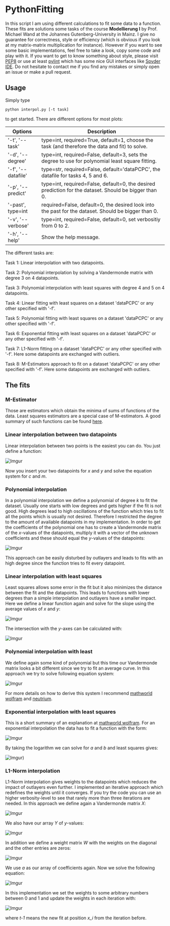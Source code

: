 # PythonFitting
In this script I am using different calculations to fit some data to a function.
These fits are solutions some tasks of the course **Modellierung I** by Prof. Michael Wand
at the Johannes Gutenberg-University in Mainz. 
I give no guarantee for correctness, style or efficiency (which is obvious if 
you look at my matrix-matrix multiplication for instance). However if you want
to see some basic implementations, feel free to take a look, copy some code and
play with it.
If you want to get to know something about style, please visit 
[PEP8](https://www.python.org/dev/peps/pep-0008/) or use at least
[pylint](https://www.pylint.org/) which has some nice GUI interfaces like 
[Spyder IDE](https://github.com/spyder-ide/spyder).
Do not hesitate to contact me if you find any mistakes or simply open an issue 
or make a pull request.

## Usage
Simply type

`python interpol.py [-t task]`

to get started. There are different options for most plots:

| Options | Description |
|---------|-------------|
| '-t', '--task' | type=int, required=True, default=1, choose the task (and therefore the data and fit) to solve.|
|'-d', '--degree'| type=int, required=False, default=3, sets the degree to use for polynomial least square fitting.|
|'-f', '--datafile'| type=str, required=False, default='dataPCPC', the datafile for tasks 4, 5 and 6. |
|'-p', '--predict'| type=int, required=False, default=0, the desired prediction for the dataset. Should be bigger than 0.|
|'-past', type=int| required=False, default=0, the desired look into the past for the dataset. Should be bigger than 0.|
|'-v', '--verbose'| type=int, required=False, default=0, set verbositiy from 0 to 2.|
|'-h', '--help'| Show the help message.|

The different tasks are:

Task 1: Linear interpolation with two datapoints.

Task 2: Polynomial interpolation by solving a Vandermonde matrix with degree 3 on 4 datapoints.

Task 3: Polynomial interpolation with least squares with degree 4 and 5 on 4 datapoints.

Task 4: Linear fitting with least squares on a dataset 'dataPCPC' or any
other specified with '-f'.

Task 5: Polynomial fitting with least squares on a dataset 'dataPCPC' or any
other specified with '-f'.

Task 6: Exponential fitting with least squares on a dataset 'dataPCPC' or any
other specified with '-f'.

Task 7: L1-Norm fitting on a dataset 'dataPCPC' or any other specified with '-f'.
Here some datapoints are exchanged with outliers.

Task 8: M-Estimators approach to fit on a dataset 'dataPCPC' or any other specified with '-f'.
Here some datapoints are exchanged with outliers.

## The fits

### M-Estimator
Those are estimators which obtain the minima of sums of functions of the data.
Least squares estimators are a special case of M-estimators.
A good summary of such functions can be found [here](http://research.microsoft.com/en-us/um/people/zhang/INRIA/Publis/Tutorial-Estim/node24.html).

### Linear interpolation between two datapoints
Linear interpolation between two points is the easiest you can do. You just
define a function:

![Imgur](http://i.imgur.com/3UoBvJB.png)

Now you insert your two datapoints for *x* and *y* and solve the equation system
for *c* and *m*.

### Polynomial interpolation
In a polynomial interpolation we define a polynomial of degree *k* to fit the 
dataset. Usually one starts with low degrees and gets higher if the fit is not
good. High degrees lead to high oscillations of the function which tries to fit
all the points which is usually not desired. Therefore I restricted the degree
to the amount of available datapoints in my implementation.
In order to get the coefficients of the polynomial one has to create a
Vandermonde matrix of the *x*-values of the datapoints, multiply it with a vector
of the unknown coefficients and these should equal the *y*-values of the 
datapoints:

![Imgur](http://i.imgur.com/aHpROMz.png)

This approach can be easily disturbed by outlayers and leads to fits with an high
degree since the function tries to fit every datapoint.

### Linear interpolation with least squares
Least squares allows some error in the fit but it also minimizes the distance between
the fit and the datapoints. This leads to functions with lower degrees than a 
simple interpolation and outlayers have a smaller impact. Here we define a linear
function again and solve for the slope using the average values of *x* and *y*:

![Imgur](http://i.imgur.com/oSb8GvY.png)

The intersection with the *y*-axes can be calculated with:

![Imgur](http://i.imgur.com/9SRLfXA.png)


### Polynomial interpolation with least 
We define again some kind of polynomial but this time our Vandermonde matrix looks
a bit different since we try to fit an average curve.
In this approach we try to solve following equation system:

![Imgur](http://i.imgur.com/Ac8uibi.png)

For more details on how to derive this system I recommend [mathworld wolfram](http://mathworld.wolfram.com/LeastSquaresFittingPolynomial.html) and [neutrium](https://neutrium.net/mathematics/least-squares-fitting-of-a-polynomial/).

### Exponential interpolation with least squares
This is a short summary of an explanation at [mathworld wolfram](http://mathworld.wolfram.com/LeastSquaresFittingExponential.html).
For an exponential interpolation the data has to fit a function with the form:

![Imgur](http://i.imgur.com/lJNKmZc.png)

By taking the logarithm we can solve for *a* and *b* and least squares gives:

![Imgur](http://i.imgur.com/UDp2T2a.png))

### L1-Norm interpolation 
L1-Norm interpolation gives weights to the datapoints which reduces the impact
of outlayers even further. I implemented an iterative approach which redefines 
the weights until it converges. If you try the code you can use an higher verbosity-level
to see that rarely more than three iterations are needed. In this approach we
define again a Vandermonde matrix *X*:

![Imgur](http://i.imgur.com/AN5z9vb.png)

We also have our array *Y* of *y*-values:

![Imgur](http://i.imgur.com/KtZyuGA.png)

In addition we define a weight matrix *W* with the weights on the diagonal and 
the other entries are zeros:

![Imgur](http://i.imgur.com/fM3daZw.png)

We use *a* as our array of coefficients again. Now we solve the following equation:

![Imgur](http://i.imgur.com/vRbxfN4.jpg)

In this implementation we set the weights to some arbitrary numbers between 0 and
1 and update the weights in each iteration with:

![Imgur](http://i.imgur.com/9OAPmM6.jpg)

where *t-1* means the new fit at position *x_i* from the iteration before.
